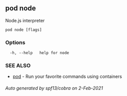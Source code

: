 ## pod node

Node.js interpreter

```
pod node [flags]
```

### Options

```
  -h, --help   help for node
```

### SEE ALSO

* [pod](pod.md)	 - Run your favorite commands using containers

###### Auto generated by spf13/cobra on 2-Feb-2021

